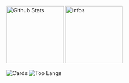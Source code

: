 <p align="left"> 
  <img alt="Github Stats" height="150px" src="https://github-readme-stats.vercel.app/api?username=omonukko&show_icons=true&theme=dark" />
  <img alt="Infos" height="150px" src="https://github-readme-stats.vercel.app/api?username=omonukko&count_private=true&show_icons=true&show_icons=true&theme=tokyonight&custom_title=status" />
</p>


![Cards](https://github-profile-summary-cards.vercel.app/api/cards/profile-details?username=omonukko&theme=tokyonight)
![Top Langs](https://github-readme-stats.vercel.app/api/top-langs/?username=omonukko&layout=compact)
